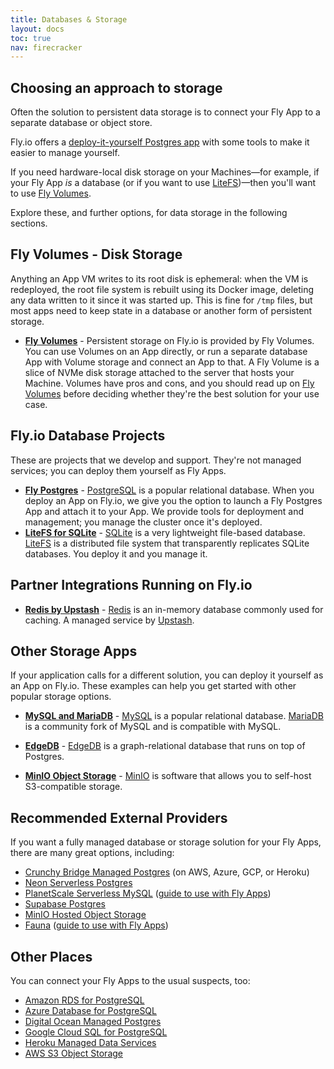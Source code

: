 ```yaml
---
title: Databases & Storage
layout: docs
toc: true
nav: firecracker
---
```


## Choosing an approach to storage

Often the solution to persistent data storage is to connect your Fly App to a separate database or object store.

Fly.io offers a [deploy-it-yourself Postgres app](/docs/postgres/) with some tools to make it easier to manage yourself.

If you need hardware-local disk storage on your Machines&mdash;for example, if your Fly App _is_ a database (or if you want to use [LiteFS](/docs/litefs))&mdash;then you'll want to use [Fly Volumes](/docs/reference/volumes/).

Explore these, and further options, for data storage in the following sections.

## Fly Volumes - Disk Storage

Anything an App VM writes to its root disk is ephemeral: when the VM is redeployed, the root file system is rebuilt using its Docker image, deleting any data written to it since it was started up. This is fine for `/tmp` files, but most apps need to keep state in a database or another form of persistent storage.

- **[Fly Volumes](/docs/reference/volumes/)** - Persistent storage on Fly.io is provided by Fly Volumes. You can use Volumes on an App directly, or run a separate database App with Volume storage and connect an App to that. A Fly Volume is a slice of NVMe disk storage attached to the server that hosts your Machine. Volumes have pros and cons, and you should read up on [Fly Volumes](/docs/reference/volumes/) before deciding whether they're the best solution for your use case.

## Fly.io Database Projects

These are projects that we develop and support. They're not managed services; you can deploy them yourself as Fly Apps.

- **[Fly Postgres](/docs/postgres/)** - [PostgreSQL](https://www.postgresql.org/) is a popular relational database. When you deploy an App on Fly.io, we give you the option to launch a Fly Postgres App and attach it to your App. We provide tools for deployment and management; you manage the cluster once it's deployed.
- **[LiteFS for SQLite](/docs/litefs/)** - [SQLite](https://www.sqlite.org/index.html) is a very lightweight file-based database. [LiteFS](/docs/litefs/) is a distributed file system that transparently replicates SQLite databases. You deploy it and you manage it.

## Partner Integrations Running on Fly.io

- **[Redis by Upstash](/docs/reference/redis/)** - [Redis](https://redis.io/) is an in-memory database commonly used for caching. A managed service by [Upstash](https://upstash.com/).

## Other Storage Apps

If your application calls for a different solution, you can deploy it yourself as an App on Fly.io. These examples can help you get started with other popular storage options.

- **[MySQL and MariaDB](/docs/app-guides/mysql-on-fly/)** - [MySQL](https://www.mysql.com/) is a popular relational database. [MariaDB](https://mariadb.org/) is a community fork of MySQL and is compatible with MySQL. 

- **[EdgeDB](/docs/app-guides/edgedb/)** - [EdgeDB](https://www.edgedb.com/) is a graph-relational database that runs on top of Postgres.

- **[MinIO Object Storage](/docs/app-guides/minio/)** - [MinIO](https://min.io/) is software that allows you to self-host S3-compatible storage. 

## Recommended External Providers

If you want a fully managed database or storage solution for your Fly Apps, there are many great options, including:

- [Crunchy Bridge Managed Postgres](https://www.crunchydata.com/products/crunchy-bridge) (on AWS, Azure, GCP, or Heroku)
- [Neon Serverless Postgres](https://neon.tech/)
- [PlanetScale Serverless MySQL](https://planetscale.com/) ([guide to use with Fly Apps](/docs/app-guides/planetscale/))
- [Supabase Postgres](https://supabase.com/database)
- [MinIO Hosted Object Storage](https://min.io/)
- [Fauna](https://fauna.com/) ([guide to use with Fly Apps](/docs/app-guides/fauna/))

## Other Places

You can connect your Fly Apps to the usual suspects, too:

- [Amazon RDS for PostgreSQL](https://aws.amazon.com/rds/postgresql/)
- [Azure Database for PostgreSQL](https://azure.microsoft.com/en-us/products/postgresql/#overview)
- [Digital Ocean Managed Postgres](https://www.digitalocean.com/products/managed-databases-postgresql)
- [Google Cloud SQL for PostgreSQL](https://cloud.google.com/sql/docs/postgres/)
- [Heroku Managed Data Services](https://www.heroku.com/managed-data-services)
- [AWS S3 Object Storage](https://aws.amazon.com/s3/)
